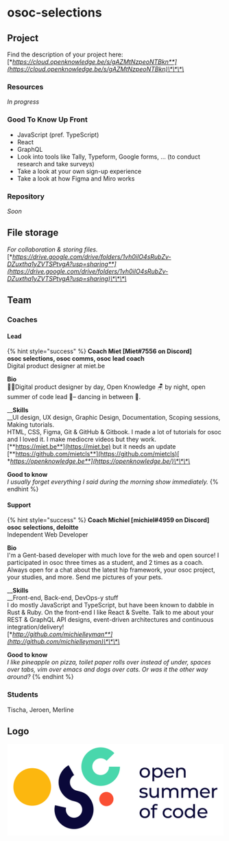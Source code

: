 # osoc-selections

## Project

Find the description of your project here: [**https://cloud.openknowledge.be/s/gAZMtNzpeoNTBkn**](https://cloud.openknowledge.be/s/gAZMtNzpeoNTBkn)\*\*\*\*

### Resources

_In progress_

### Good To Know Up Front

* JavaScript \(pref. TypeScript\)
* React
* GraphQL
* Look into tools like Tally, Typeform, Google forms, ... \(to conduct research and take surveys\)
* Take a look at your own sign-up experience
* Take a look at how Figma and Miro works

### Repository

_Soon_

## File storage

_For collaboration & storing files._  
[**https://drive.google.com/drive/folders/1vh0iIO4sRubZv-DZuxtha1yZVTSPtvgA?usp=sharing**](https://drive.google.com/drive/folders/1vh0iIO4sRubZv-DZuxtha1yZVTSPtvgA?usp=sharing)\*\*\*\*

## Team

### Coaches

#### Lead

{% hint style="success" %}
**Coach Miet \[Miet\#7556 on Discord\]  
osoc selections, osoc comms, osoc lead coach**  
Digital product designer at miet.be  
  
**Bio**  
🧜‍♀️Digital product designer by day, Open Knowledge 🪑 by night, open summer of code lead 🎈– dancing in between 💃.  
  
__**Skills**  
__UI design, UX design, Graphic Design, Documentation, Scoping sessions, Making tutorials.  
HTML, CSS, Figma, Git & GitHub & Gitbook. I made a lot of tutorials for osoc and I loved it. I make mediocre videos but they work.  
[**https://miet.be**](https://miet.be) but it needs an update  
[**https://github.com/mietcls**](https://github.com/mietcls)[  
**https://openknowledge.be**](https://openknowledge.be/)\*\*\*\*

**Good to know**  
_I usually forget everything I said during the morning show immediately._
{% endhint %}

#### Support

{% hint style="success" %}
**Coach Michiel \[michiel\#4959 on Discord\]  
osoc selections, deloitte**  
Independent Web Developer  
  
**Bio**  
I'm a Gent-based developer with much love for the web and open source! I participated in osoc three times as a student, and 2 times as a coach. Always open for a chat about the latest hip framework, your osoc project, your studies, and more. Send me pictures of your pets.  
  
__**Skills**  
__Front-end, Back-end, DevOps-y stuff  
I do mostly JavaScript and TypeScript, but have been known to dabble in Rust & Ruby. On the front-end I like React & Svelte. Talk to me about your REST & GraphQL API designs, event-driven architectures and continuous integration/delivery!  
[**http://github.com/michielleyman**](http://github.com/michielleyman)\*\*\*\*

**Good to know**  
_I like pineapple on pizza, toilet paper rolls over instead of under, spaces over tabs, vim over emacs and dogs over cats. Or was it the other way around?_
{% endhint %}

### Students

Tischa, Jeroen, Merline

## Logo

![Logo osoc](../.gitbook/assets/osoc-logo%20%282%29.svg)

